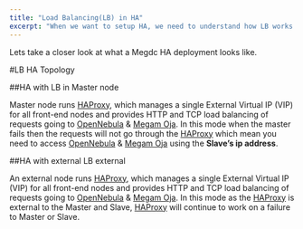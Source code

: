 ```yaml
---
title: "Load Balancing(LB) in HA"
excerpt: "When we want to setup HA, we need to understand how LB works."
---
```

Lets take a closer look at what a Megdc HA deployment looks like.

#LB HA Topology

##HA with LB in Master node

Master node runs [HAProxy](http:\\haproxy.org), which manages a single External Virtual IP (VIP) for all front-end nodes and provides HTTP and TCP load balancing of requests going to [OpenNebula](http:\\docs.opennebula.org) & [Megam Oja](doc:megam_oja_gettingstarted). In this mode when the master fails then the requests will not go through the  [HAProxy](http:\\haproxy.org) which mean you need to access  [OpenNebula](http:\\docs.opennebula.org) & [Megam Oja](doc:megam_oja_gettingstarted) using the **Slave’s ip address**.

##HA with external LB external

An external node runs [HAProxy](http:\\haproxy.org), which manages a single External Virtual IP (VIP) for all front-end nodes and provides HTTP and TCP load balancing of requests going to  [OpenNebula](http:\\docs.opennebula.org) & [Megam Oja](doc:megam_oja_gettingstarted). In this mode as the [HAProxy](http:\\haproxy.org) is external to the Master and Slave, [HAProxy](http:\\haproxy.org) will continue to work on a failure to Master or Slave.
